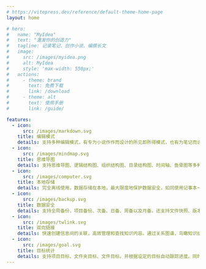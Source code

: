 ```yaml
---
# https://vitepress.dev/reference/default-theme-home-page
layout: home

# hero:
#   name: "MyIdea"
#   text: "激发你的创造力"
#   tagline: 记录笔记、创作小说、编撰长文
#   image:
#     src: /images/myidea.png
#     alt: MyIdea
#     style: 'max-width: 550px;'
#   actions:
#     - theme: brand
#       text: 免费下载
#       link: /download
#     - theme: alt
#       text: 使用手册
#       link: /guide/

features:
  - icon:
      src: /images/markdown.svg
    title: 编辑模式
    details: 支持多种编辑模式，有专为小说作作而设计的所见即所得模式，也有为笔记而设计的 Markdown 模式以及分屏和预览模式。
  - icon:
      src: /images/mindmap.svg
    title: 思维导图
    details: 支持思维导图、逻辑结构图、组织结构图、目录结构图、时间轴、鱼骨图等多种结构以及50+主题。
  - icon:
      src: /images/computer.svg
    title: 本地存储
    details: 完全离线使用，数据存储在本地，最大限度地保护数据安全，如同使用记事本一样，支持自定义文件存储路径。
  - icon:
      src: /images/backup.svg
    title: 数据安全
    details: 支持全局备份，项目备份、次备、日备、周备以及月备。还支持文件快照、版本对比、历史文件回滚等。
  - icon:
      src: /images/twlink.svg
    title: 双向链接
    details: 快速创建信息间的关联，高效管理和查找知识内容。通过关系图谱，鸟瞰知识结构分布，促进内容的发现与整合，对知识形成更为连贯和深入的理解。
  - icon:
      src: /images/goal.svg
    title: 目标统计
    details: 支持项目目标、文件夹目标、文件目标。并根据设定的目标自动跟踪进度。同时内置热力图和统计功能，帮助你更好地持续记录，让您自然地养成记录习惯，并随时回顾您的记录。
---
```

